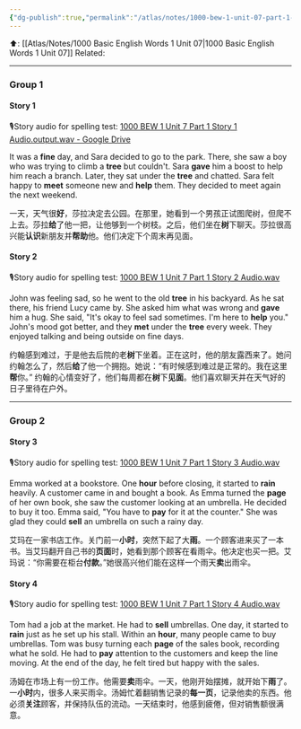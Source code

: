 ```yaml
---
{"dg-publish":true,"permalink":"/atlas/notes/1000-bew-1-unit-07-part-1-stories/"}
---
```


⬆️: [[Atlas/Notes/1000 Basic English Words 1 Unit 07\|1000 Basic English Words 1 Unit 07]]
Related: 

---
### Group 1

#### Story 1
🎙️Story audio for spelling test: [1000 BEW 1 Unit 7 Part 1 Story 1 Audio.output.wav - Google Drive](https://drive.google.com/file/d/1fx8e2wb9nCWIq3U3Zoat38ECi08djz2M/view?usp=drive_link)

It was a **fine** day, and Sara decided to go to the park. There, she saw a boy who was trying to climb a **tree** but couldn't. Sara **gave** him a boost to help him reach a branch. Later, they sat under the **tree** and chatted. Sara felt happy to **meet** someone new and **help** them. They decided to meet again the next weekend.

一天，天气很**好**，莎拉决定去公园。在那里，她看到一个男孩正试图爬树，但爬不上去。莎拉**给**了他一把，让他够到一个树枝。之后，他们坐在**树**下聊天。莎拉很高兴能**认识**新朋友并**帮助**他。他们决定下个周末再见面。

#### Story 2
🎙️Story audio for spelling test: [1000 BEW 1 Unit 7 Part 1 Story 2 Audio.wav](https://drive.google.com/file/d/1eH0k_2D855T1CvWx68gjRCbNPCimQBKF/view?usp=drive_link)

John was feeling sad, so he went to the old **tree** in his backyard. As he sat there, his friend Lucy came by. She asked him what was wrong and **gave** him a hug. She said, "It's okay to feel sad sometimes. I'm here to **help** you." John's mood got better, and they **met** under the **tree** every week. They enjoyed talking and being outside on fine days.

约翰感到难过，于是他去后院的老**树**下坐着。正在这时，他的朋友露西来了。她问约翰怎么了，然后**给**了他一个拥抱。她说：“有时候感到难过是正常的。我在这里**帮**你。” 约翰的心情变好了，他们每周都在**树**下**见面**。他们喜欢聊天并在天气好的日子里待在户外。

---
### Group 2

#### Story 3
🎙️Story audio for spelling test: [1000 BEW 1 Unit 7 Part 1 Story 3 Audio.wav](https://drive.google.com/file/d/14udesS8C_7CYkwjLiCPE4eN-xAKQ2-As/view?usp=drive_link)

Emma worked at a bookstore. One **hour** before closing, it started to **rain** heavily. A customer came in and bought a book. As Emma turned the **page** of her own book, she saw the customer looking at an umbrella. He decided to buy it too. Emma said, "You have to **pay** for it at the counter." She was glad they could **sell** an umbrella on such a rainy day.

艾玛在一家书店工作。关门前一**小时**，突然下起了大**雨**。一个顾客进来买了一本书。当艾玛翻开自己书的**页面**时，她看到那个顾客在看雨伞。他决定也买一把。艾玛说：“你需要在柜台**付款**。”她很高兴他们能在这样一个雨天**卖**出雨伞。
#### Story 4
🎙️Story audio for spelling test: [1000 BEW 1 Unit 7 Part 1 Story 4 Audio.wav](https://drive.google.com/file/d/1teawcuyfZNzViHXdTPBFmSSSRj6tpslz/view?usp=drive_link)

Tom had a job at the market. He had to **sell** umbrellas. One day, it started to **rain** just as he set up his stall. Within an **hour**, many people came to buy umbrellas. Tom was busy turning each **page** of the sales book, recording what he sold. He had to **pay** attention to the customers and keep the line moving. At the end of the day, he felt tired but happy with the sales.

汤姆在市场上有一份工作。他需要**卖**雨伞。一天，他刚开始摆摊，就开始下**雨**了。一**小时**内，很多人来买雨伞。汤姆忙着翻销售记录的**每一页**，记录他卖的东西。他必须**关注**顾客，并保持队伍的流动。一天结束时，他感到疲倦，但对销售额很满意。